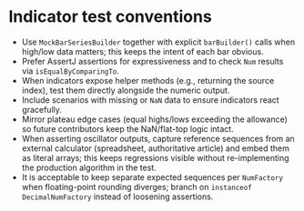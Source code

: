 # Indicator test conventions

- Use `MockBarSeriesBuilder` together with explicit `barBuilder()` calls when high/low data matters; this keeps the intent of each bar obvious.
- Prefer AssertJ assertions for expressiveness and to check `Num` results via `isEqualByComparingTo`.
- When indicators expose helper methods (e.g., returning the source index), test them directly alongside the numeric output.
- Include scenarios with missing or `NaN` data to ensure indicators react gracefully.
- Mirror plateau edge cases (equal highs/lows exceeding the allowance) so future contributors keep the NaN/flat-top logic intact.
- When asserting oscillator outputs, capture reference sequences from an external calculator (spreadsheet, authoritative
  article) and embed them as literal arrays; this keeps regressions visible without re-implementing the production algorithm in
  the test.
- It is acceptable to keep separate expected sequences per `NumFactory` when floating-point rounding diverges; branch on
  `instanceof DecimalNumFactory` instead of loosening assertions.
